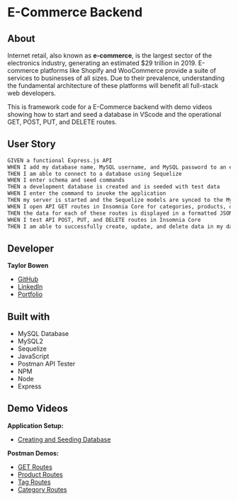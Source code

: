 # E-Commerce Backend

## About
Internet retail, also known as **e-commerce**, is the largest sector of the electronics industry, generating an estimated $29 trillion in 2019. E-commerce platforms like Shopify and WooCommerce provide a suite of services to businesses of all sizes. Due to their prevalence, understanding the fundamental architecture of these platforms will benefit all full-stack web developers. 

This is framework code for a E-Commerce backend with demo videos showing how to start and seed a database in VScode and the operational GET, POST, PUT, and DELETE routes.  

## User Story
```md
GIVEN a functional Express.js API
WHEN I add my database name, MySQL username, and MySQL password to an environment variable file
THEN I am able to connect to a database using Sequelize
WHEN I enter schema and seed commands
THEN a development database is created and is seeded with test data
WHEN I enter the command to invoke the application
THEN my server is started and the Sequelize models are synced to the MySQL database
WHEN I open API GET routes in Insomnia Core for categories, products, or tags
THEN the data for each of these routes is displayed in a formatted JSON
WHEN I test API POST, PUT, and DELETE routes in Insomnia Core
THEN I am able to successfully create, update, and delete data in my database
```

## Developer
**Taylor Bowen** 
* [GitHub](https://github.com/tbowenmsu)
* [LinkedIn](https://www.linkedin.com/in/taylor-bowen6/)
* [Portfolio](https://tbowenmsu.github.io/react-portfolio/)

## Built with
* MySQL Database
* MySQL2
* Sequelize
* JavaScript
* Postman API Tester
* NPM
* Node
* Express


## Demo Videos
**Application Setup:**
* [Creating and Seeding Database](https://youtu.be/MUyA9lkV3mg)

**Postman Demos:**
* [GET Routes](https://youtu.be/eUDkD8ZjHMc)
* [Product Routes](https://youtu.be/b1Xg82opi6c)
* [Tag Routes](https://youtu.be/HMl7VGxWwOc)
* [Category Routes](https://youtu.be/o6sWwsrO6yg)



